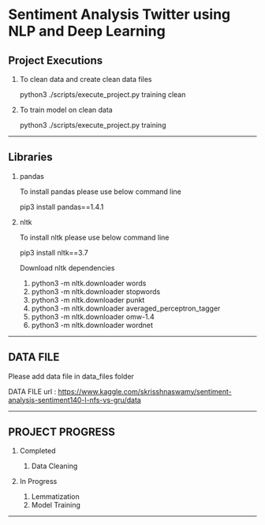# Sentiment Analysis Twitter using NLP and Deep Learning

## Project Executions
1. To clean data and create clean data files 
   
   python3 ./scripts/execute_project.py training clean

2. To train model on clean data 
   
   python3 ./scripts/execute_project.py training

---------------------------------------------------------------------------------

## Libraries

1. pandas 
   
   To install pandas please use below command line 
   
   pip3 install pandas==1.4.1

2. nltk
   
   To install nltk please use below command line
   
   pip3 install nltk==3.7

   Download nltk dependencies
      1. python3 -m nltk.downloader words
      2. python3 -m nltk.downloader stopwords
      3. python3 -m nltk.downloader punkt
      4. python3 -m nltk.downloader averaged_perceptron_tagger
      5. python3 -m nltk.downloader omw-1.4
      6. python3 -m nltk.downloader wordnet

---------------------------------------------------------------------------------

## DATA FILE

Please add data file in data_files folder

DATA FILE url : https://www.kaggle.com/skrisshnaswamy/sentiment-analysis-sentiment140-l-nfs-vs-gru/data

---------------------------------------------------------------------------------

## PROJECT PROGRESS

1. Completed
   1. Data Cleaning

2. In Progress
   1. Lemmatization
   2. Model Training

---------------------------------------------------------------------------------